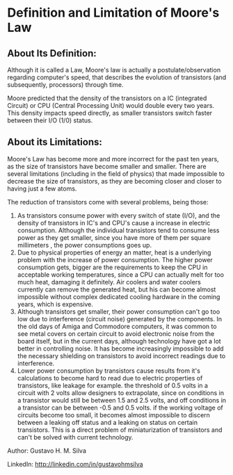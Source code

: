 # Definition and Limitation of Moore's Law 

## About Its Definition:

Although it is called a Law, Moore's law is actually a postulate/observation regarding computer's speed, that describes the evolution of transistors (and subsequently, processors) through time.

Moore predicted that the density of the transistors on a IC (integrated Circuit) or CPU (Central Processing Unit) would double every two years. This density impacts speed directly, as smaller transistors switch faster between their I/O (1/0) status.

## About its Limitations:

Moore's Law has become more and more incorrect for the past ten years, as the size of transistors have become smaller and smaller. There are several limitations (including in the field of physics) that made impossible to decrease the size of transistors, as they are becoming closer and closer to having just a few atoms.

The reduction of transistors come with several problems, being those:

1. As transistors consume power with every switch of state (I/O), and the density of transistors in IC's and CPU's cause a increase in electric consumption. Although the individual transistors tend to consume less power as they get smaller, since you have more of them per square millimeters , the power consumptions goes up.
2. Due to physical properties of energy an matter, heat is a underlying problem with the increase of power consumption. The higher power consumption gets,  bigger are the requirements to keep the CPU in acceptable working temperatures, since a CPU can actually melt for too much heat, damaging it definitely. Air coolers and water coolers currently can remove the generated heat, but his can become almost impossible without complex dedicated cooling hardware in the coming years, which is expensive.
3. Although transistors get smaller, their power consumption can't go too low due to interference (circuit noise) generated by the components. In the old days of Amiga and Commodore computers, it was common to see metal covers on certain circuit to avoid electronic noise from the board itself, but in the current days, although technology have got a lot better in controlling noise. It has become increasingly impossible to add the necessary shielding on transistors to avoid incorrect readings due to interference.
4. Lower power consumption by transistors cause results from it's calculations to become hard to read due to electric properties of transistors, like leakage for example. the threshold of 0.5 volts in a circuit with 2 volts allow designers to extrapolate, since on conditions in a transistor would still be between 1.5 and 2.5 volts, and off conditions in a transistor can be between -0.5 and 0.5 volts. if the working voltage of circuits become too small, it becomes almost impossible to discern between a leaking off status and a leaking on status on certain transistors. This is a direct problem of miniaturization  of transistors and can't be solved with current technology.



Author: Gustavo H. M. Silva

LinkedIn: http://linkedin.com/in/gustavohmsilva